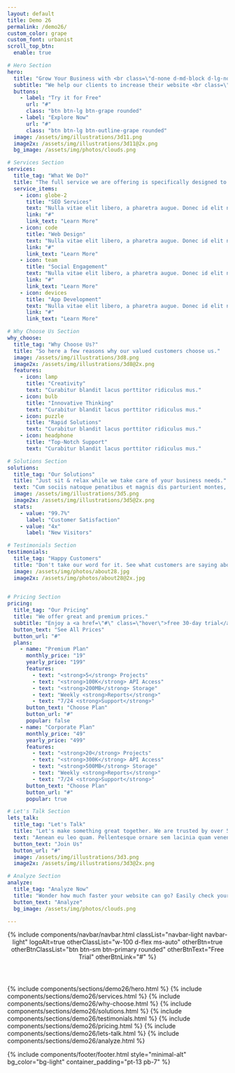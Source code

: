 ```yaml
---
layout: default
title: Demo 26
permalink: /demo26/
custom_color: grape
custom_font: urbanist
scroll_top_btn:
  enable: true

# Hero Section
hero:
  title: "Grow Your Business with <br class=\"d-none d-md-block d-lg-none\" /><span class=\"text-primary\">Our Marketing Solutions</span>"
  subtitle: "We help our clients to increase their website <br class=\"d-none d-md-block d-lg-none\" /> traffic, rankings and visibility in search results."
  buttons:
    - label: "Try it for Free"
      url: "#"
      class: "btn btn-lg btn-grape rounded"
    - label: "Explore Now"
      url: "#"
      class: "btn btn-lg btn-outline-grape rounded"
  image: /assets/img/illustrations/3d11.png
  image2x: /assets/img/illustrations/3d11@2x.png
  bg_image: /assets/img/photos/clouds.png

# Services Section
services:
  title_tag: "What We Do?"
  title: "The full service we are offering is specifically designed to meet your business needs."
  service_items:
    - icon: globe-2
      title: "SEO Services"
      text: "Nulla vitae elit libero, a pharetra augue. Donec id elit non mi porta gravida eget metus cras justo."
      link: "#"
      link_text: "Learn More"
    - icon: code
      title: "Web Design"
      text: "Nulla vitae elit libero, a pharetra augue. Donec id elit non mi porta gravida eget metus cras justo."
      link: "#"
      link_text: "Learn More"
    - icon: team
      title: "Social Engagement"
      text: "Nulla vitae elit libero, a pharetra augue. Donec id elit non mi porta gravida eget metus cras justo."
      link: "#"
      link_text: "Learn More"
    - icon: devices
      title: "App Development"
      text: "Nulla vitae elit libero, a pharetra augue. Donec id elit non mi porta gravida eget metus cras justo."
      link: "#"
      link_text: "Learn More"

# Why Choose Us Section
why_choose:
  title_tag: "Why Choose Us?"
  title: "So here a few reasons why our valued customers choose us."
  image: /assets/img/illustrations/3d8.png
  image2x: /assets/img/illustrations/3d8@2x.png
  features:
    - icon: lamp
      title: "Creativity"
      text: "Curabitur blandit lacus porttitor ridiculus mus."
    - icon: bulb
      title: "Innovative Thinking"
      text: "Curabitur blandit lacus porttitor ridiculus mus."
    - icon: puzzle
      title: "Rapid Solutions"
      text: "Curabitur blandit lacus porttitor ridiculus mus."
    - icon: headphone
      title: "Top-Notch Support"
      text: "Curabitur blandit lacus porttitor ridiculus mus."

# Solutions Section
solutions:
  title_tag: "Our Solutions"
  title: "Just sit & relax while we take care of your business needs."
  text: "Cum sociis natoque penatibus et magnis dis parturient montes, nascetur ridiculus mus. Cras justo odio, dapibus ac facilisis in, egestas eget quam. Praesent commodo cursus. Maecenas sed diam eget risus varius blandit sit amet non magna. Praesent commodo cursus magna."
  image: /assets/img/illustrations/3d5.png
  image2x: /assets/img/illustrations/3d5@2x.png
  stats:
    - value: "99.7%"
      label: "Customer Satisfaction"
    - value: "4x"
      label: "New Visitors"

# Testimonials Section
testimonials:
  title_tag: "Happy Customers"
  title: "Don't take our word for it. See what customers are saying about us."
  image: /assets/img/photos/about28.jpg
  image2x: /assets/img/photos/about28@2x.jpg
  

# Pricing Section
pricing:
  title_tag: "Our Pricing"
  title: "We offer great and premium prices."
  subtitle: "Enjoy a <a href=\"#\" class=\"hover\">free 30-day trial</a> and experience the full service. No credit card required!"
  button_text: "See All Prices"
  button_url: "#"
  plans:
    - name: "Premium Plan"
      monthly_price: "19"
      yearly_price: "199"
      features:
        - text: "<strong>5</strong> Projects"
        - text: "<strong>100K</strong> API Access"
        - text: "<strong>200MB</strong> Storage"
        - text: "Weekly <strong>Reports</strong>"
        - text: "7/24 <strong>Support</strong>"
      button_text: "Choose Plan"
      button_url: "#"
      popular: false
    - name: "Corporate Plan"
      monthly_price: "49"
      yearly_price: "499"
      features:
        - text: "<strong>20</strong> Projects"
        - text: "<strong>300K</strong> API Access"
        - text: "<strong>500MB</strong> Storage"
        - text: "Weekly <strong>Reports</strong>"
        - text: "7/24 <strong>Support</strong>"
      button_text: "Choose Plan"
      button_url: "#"
      popular: true

# Let's Talk Section
lets_talk:
  title_tag: "Let's Talk"
  title: "Let's make something great together. We are trusted by over 5000+ clients."
  text: "Aenean eu leo quam. Pellentesque ornare sem lacinia quam venenatis vestibulum. Maecenas faucibus mollis interdum. Fusce dapibus, tellus ac cursus commodo, tortor mauris condimentum nibh, ut fermentum massa justo sit amet risus."
  button_text: "Join Us"
  button_url: "#"
  image: /assets/img/illustrations/3d3.png
  image2x: /assets/img/illustrations/3d3@2x.png

# Analyze Section
analyze:
  title_tag: "Analyze Now"
  title: "Wonder how much faster your website can go? Easily check your SEO Score now."
  button_text: "Analyze"
  bg_image: /assets/img/photos/clouds.png

---
```

<div class="content-wrapper">
<header class="wrapper bg-soft-primary">
{% include components/navbar/navbar.html 
    classList="navbar-light navbar-light"
    logoAlt=true
    otherClassList="w-100 d-flex ms-auto"
    otherBtn=true
    otherBtnClassList="btn btn-sm btn-primary rounded"
    otherBtnText="Free Trial"
    otherBtnLink="#"
%}
</header>
<!-- /header -->

{% include components/sections/demo26/hero.html %}
{% include components/sections/demo26/services.html %}
{% include components/sections/demo26/why-choose.html %}
{% include components/sections/demo26/solutions.html %}
{% include components/sections/demo26/testimonials.html %}
{% include components/sections/demo26/pricing.html %}
{% include components/sections/demo26/lets-talk.html %}
{% include components/sections/demo26/analyze.html %}

</div>
{% include components/footer/footer.html 
  style="minimal-alt"
  bg_color="bg-light"
  container_padding="pt-13 pb-7"
%}
